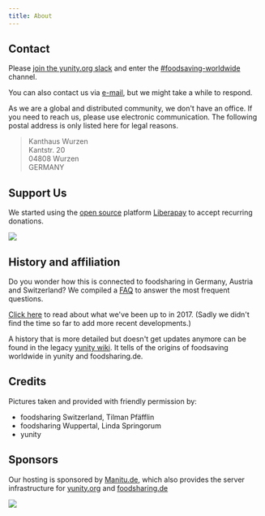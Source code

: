 ```yaml
---
title: About
---
```


## Contact

Please [join the yunity.org slack](https://slackin.yunity.org) and enter the [#foodsaving-worldwide](https://yunity.slack.com/messages/C15TDP2NM/) channel.

You can also contact us via [e-mail](mailto:info@foodsaving.world), but we might take a while to respond.

As we are a global and distributed community, we don't have an office. If you need to reach us, please use electronic communication. The following postal address is only listed here for legal reasons.

> Kanthaus Wurzen<br>
> Kantstr. 20<br>
> 04808 Wurzen<br>
> GERMANY<br>

## Support Us

We started using the [open source](https://github.com/liberapay/liberapay.com) platform [Liberapay](https://liberapay.com) to accept recurring donations.

[![](https://liberapay.com/assets/widgets/donate.svg)](https://liberapay.com/foodsaving.world/donate)

## History and affiliation

Do you wonder how this is connected to foodsharing in Germany, Austria and Switzerland? We compiled a [FAQ](../faq) to answer the most frequent questions.

[Click here](../history) to read about what we've been up to in 2017. (Sadly we didn't find the time so far to add more recent developments.)

A history that is more detailed but doesn't get updates anymore can be found in the legacy [yunity wiki](https://yunity.atlassian.net/wiki/spaces/YUN/pages/4227494/1.+The+story+so+far). It tells of the origins of foodsaving worldwide in yunity and foodsharing.de.

## Credits

Pictures taken and provided with friendly permission by:
- foodsharing Switzerland, Tilman Pfäfflin
- foodsharing Wuppertal, Linda Springorum
- yunity

## Sponsors

Our hosting is sponsored by [Manitu.de](https://www.manitu.de/), which also provides the server infrastructure for [yunity.org](https://yunity.org) and [foodsharing.de](https://foodsharing.de)

![](https://foodsharing.de/img/manitu_logo.png)
